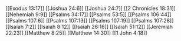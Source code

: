 [[Exodus 13:17]]
[[Joshua 24:6]]
[[Joshua 24:7]]
[[2 Chronicles 18:31]]
[[Nehemiah 9:9]]
[[Psalms 34:17]]
[[Psalms 53:5]]
[[Psalms 106:44]]
[[Psalms 107:6]]
[[Psalms 107:13]]
[[Psalms 107:19]]
[[Psalms 107:28]]
[[Isaiah 7:2]]
[[Isaiah 8:12]]
[[Isaiah 26:16]]
[[Isaiah 51:12]]
[[Jeremiah 22:23]]
[[Matthew 8:25]]
[[Matthew 14:30]]
[[1 John 4:18]]
